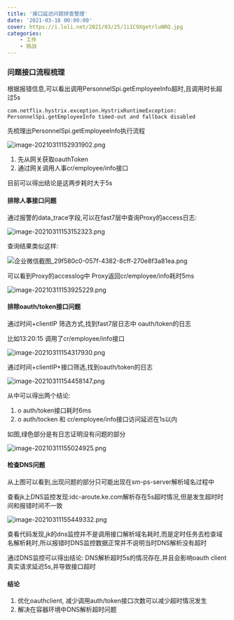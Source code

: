 ```yaml
---
title: '接口延迟问题排查整理'
date: '2021-03-18 00:00:00'
cover: https://i.loli.net/2021/03/25/1iIC9XgetrluNRQ.jpg
categories:
    - 工作
    - 挑战
---
```


### 问题接口流程梳理

根据报错信息,可以看出调用PersonnelSpi.getEmployeeInfo超时,且调用时长超过5s

```
com.netflix.hystrix.exception.HystrixRuntimeException: PersonnelSpi.getEmployeeInfo timed-out and fallback disabled
```



先梳理出PersonnelSpi.getEmployeeInfo执行流程

![image-20210311152931902.png](https://i.loli.net/2021/03/25/lvnJTfYs4Pdxmg1.png)

1. 先从网关获取oauthToken
2. 通过网关调用人事cr/employee/info接口

目前可以得出结论是这两步耗时大于5s



#### 排除人事接口问题

通过报警的data_trace字段,可以在fast7层中查询Proxy的access日志:

![image-20210311153152323.png](https://i.loli.net/2021/03/25/jZciokJmld9Q5IU.png)



查询结果类似这样:

![企业微信截图_29f580c0-057f-4382-8cff-270e8f3a81ea.png](https://i.loli.net/2021/03/25/jo5fDxKiZHTQnmg.png)



可以看到Proxy的accesslog中 Proxy返回cr/employee/info耗时5ms

![image-20210311153925229.png](https://i.loli.net/2021/03/25/WNn92tJzfu7KImj.png)

#### 排除oauth/token接口问题

通过时间+clientIP 筛选方式,找到fast7层日志中 oauth/token的日志

比如13:20:15 调用了cr/employee/info接口

![image-20210311154317930.png](https://i.loli.net/2021/03/25/u2Io7BksalcOZJ1.png)

通过时间+clientIP+接口筛选,找到oauth/token的日志

![image-20210311154458147.png](https://i.loli.net/2021/03/25/sPqtOJrRCzZ7DeG.png)

从中可以得出两个结论:

1. o auth/token接口耗时6ms
2. o auth/tocken 和 cr/employee/info接口访问延迟在1s以内

如图,绿色部分是有日志证明没有问题的部分

![image-20210311155024925.png](https://i.loli.net/2021/03/25/Lsbtgna3cfMVJI9.png)

#### 检查DNS问题

从上图可以看到,出现问题的部分只可能出现在sm-ps-server解析域名过程中

查看jk上DNS监控发现:idc-aroute.ke.com解析存在5s超时情况,但是发生超时时间和报错时间不一致

![image-20210311155449332.png](https://i.loli.net/2021/03/25/Q3UyPThf4rBFaW9.png)

查看代码发现,jk的dns监控并不是调用接口解析域名耗时,而是定时任务去检查域名解析耗时,所以报错时DNS监控数据正常并不说明当时DNS解析没有超时

通过DNS监控可以得出结论: DNS解析超时5s的情况存在,并且会影响oauth client真实请求延迟5s,并导致接口超时

#### 结论

1. 优化oauthclient, 减少调用auth/token接口次数可以减少超时情况发生
2. 解决在容器环境中DNS解析超时问题

